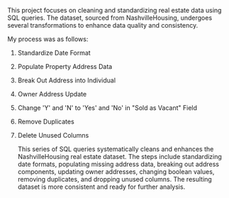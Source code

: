 This project focuses on cleaning and standardizing real estate data using SQL queries. The dataset, sourced from NashvilleHousing, undergoes several transformations to enhance data quality and consistency.

My process was as follows:
1. Standardize Date Format
2. Populate Property Address Data
3. Break Out Address into Individual 
4. Owner Address Update
5. Change 'Y' and 'N' to 'Yes' and 'No' in "Sold as Vacant" Field
6. Remove Duplicates
7. Delete Unused Columns

   This series of SQL queries systematically cleans and enhances the NashvilleHousing real estate dataset.
   The steps include standardizing date formats, populating missing address data, breaking out address components, updating owner addresses, changing boolean values,
   removing duplicates, and dropping unused columns. The resulting dataset is more consistent and ready for further analysis.
